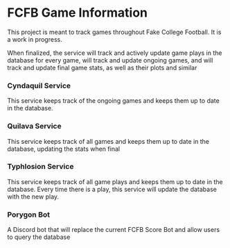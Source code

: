 # FCFB Game Information

This project is meant to track games throughout Fake College Football. It is a work in progress.

When finalized, the service will track and actively update game plays in the database for every game, will
track and update ongoing games, and will track and update final game stats, as well as their plots and similar

### Cyndaquil Service
This service keeps track of the ongoing games and keeps them up to date in the database.

### Quilava Service
This service keeps track of all games and keeps them up to date in the database, updating the stats when final

### Typhlosion Service
This service keeps track of all game plays and keeps them up to date in the database. Every time there is a play, this 
service will update the database with the new play.

### Porygon Bot
A Discord bot that will replace the current FCFB Score Bot and allow users to query the database